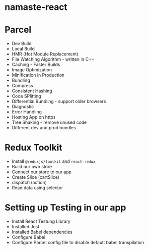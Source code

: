 # namaste-react

# Parcel

- Dev Build
- Local Build
- HMR (Hot Module Replacement)
- File Watching Algorithm - written in C++
- Caching - Faster Builds
- Image Optimization
- Minification in Production
- Bundling
- Compress
- Consistent Hashing
- Code SPlitting
- Differential Bundling - support older browsers
- Diagnostic
- Error Handling
- Hosting App on https
- Tree Shaking - remove unused code
- Different dev and prod bundles


# Redux Toolkit
 - Install `@reduxjs/toolkit` and `react-redux`
 - Build our own store
 - Connect our store to our app
 - Create Slice (cartSlice)
 - dispatch (action)
 - Read data using selector


 # Setting up Testing in our app
 - Install React Testung Library
 - Installed Jest
 - Installed Babel dependencies
 - Configure Babel
 - Configure Parcel config file to disable default babel transpilation 